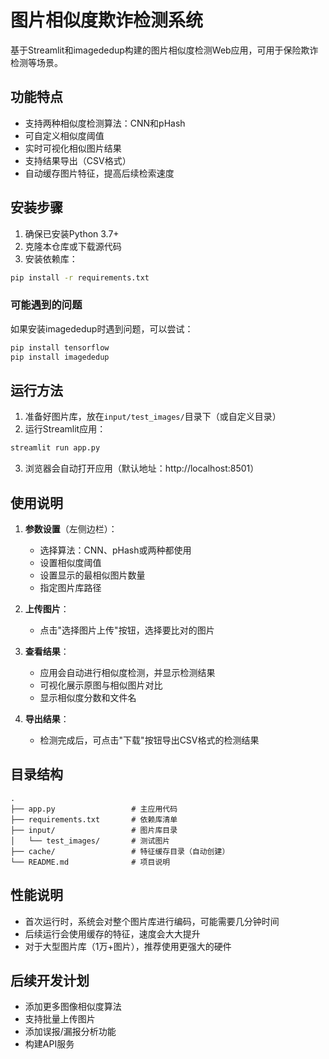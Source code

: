# 图片相似度欺诈检测系统

基于Streamlit和imagededup构建的图片相似度检测Web应用，可用于保险欺诈检测等场景。

## 功能特点

- 支持两种相似度检测算法：CNN和pHash
- 可自定义相似度阈值
- 实时可视化相似图片结果
- 支持结果导出（CSV格式）
- 自动缓存图片特征，提高后续检索速度

## 安装步骤

1. 确保已安装Python 3.7+
2. 克隆本仓库或下载源代码
3. 安装依赖库：

```bash
pip install -r requirements.txt
```

### 可能遇到的问题

如果安装imagededup时遇到问题，可以尝试：

```bash
pip install tensorflow
pip install imagededup
```

## 运行方法

1. 准备好图片库，放在`input/test_images/`目录下（或自定义目录）
2. 运行Streamlit应用：

```bash
streamlit run app.py
```

3. 浏览器会自动打开应用（默认地址：http://localhost:8501）

## 使用说明

1. **参数设置**（左侧边栏）：
   - 选择算法：CNN、pHash或两种都使用
   - 设置相似度阈值
   - 设置显示的最相似图片数量
   - 指定图片库路径

2. **上传图片**：
   - 点击"选择图片上传"按钮，选择要比对的图片

3. **查看结果**：
   - 应用会自动进行相似度检测，并显示检测结果
   - 可视化展示原图与相似图片对比
   - 显示相似度分数和文件名

4. **导出结果**：
   - 检测完成后，可点击"下载"按钮导出CSV格式的检测结果

## 目录结构

```
.
├── app.py                 # 主应用代码
├── requirements.txt       # 依赖库清单
├── input/                 # 图片库目录
│   └── test_images/       # 测试图片
├── cache/                 # 特征缓存目录（自动创建）
└── README.md              # 项目说明
```

## 性能说明

- 首次运行时，系统会对整个图片库进行编码，可能需要几分钟时间
- 后续运行会使用缓存的特征，速度会大大提升
- 对于大型图片库（1万+图片），推荐使用更强大的硬件

## 后续开发计划

- 添加更多图像相似度算法
- 支持批量上传图片
- 添加误报/漏报分析功能
- 构建API服务 